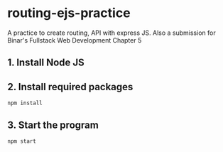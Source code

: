 # routing-ejs-practice
A practice to create routing, API with express JS. Also a submission for Binar's Fullstack Web Development Chapter 5

## 1. Install Node JS

## 2. Install required packages
```
npm install
```

## 3. Start the program
```
npm start
```
